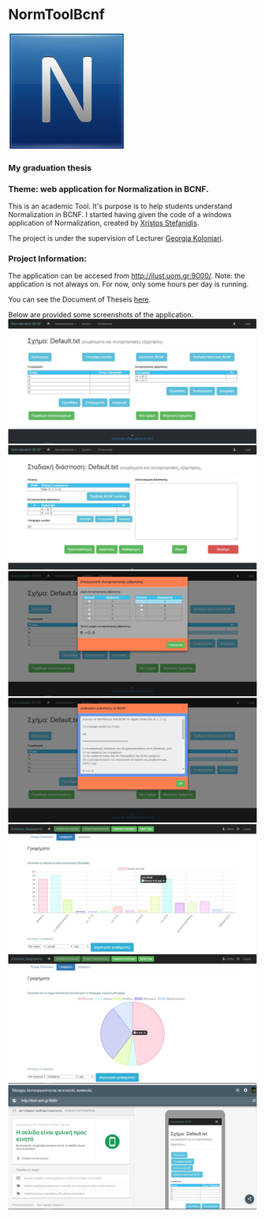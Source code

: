 # NormToolBcnf
![Web-app Logo](Images/N.jpg)
### My graduation thesis

### Theme: web application for Normalization in BCNF.

This is an academic Tool. It's purpose is to help students understand Normalization in BCNF. I started having given the code of a
windows application of Normalization, created by [Xristos Stefanidis](mailto:chstefanides@yahoo.gr).

The project is under the supervision of Lecturer [Georgia Koloniari](http://users.uom.gr/~gkoloniari/).


### Project Information:
The application can be accesed from http://ilust.uom.gr:9000/. 
Note: the application is not always on. For now, only some hours per day is running.

You can see the Document of Theseis [here](https://drive.google.com/file/d/0B9113-m76t9ZSW5PTy1uNkVvdGc/view).

Below are provided some screenshots of the application.
![Home Screen](Images/Screenshots/HOME.jpg)
![Steps Decompose Screen](Images/Screenshots/StepsDecompose.jpg)
![Edit fd Screen](Images/Screenshots/EditFd.jpg)
![Decompose result Screen](Images/Screenshots/DecomposeResult.jpg)
![Graph Bar Screen](Images/Screenshots/graph.jpg)
![Graph Pie Screen](Images/Screenshots/graph2.jpg)
![Responsive Design Screen](Images/Screenshots/resp.jpg)

